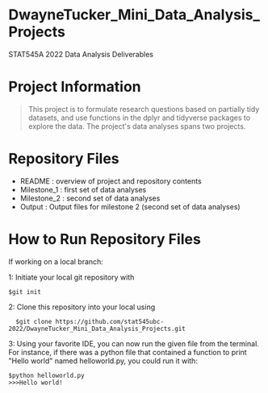 # DwayneTucker_Mini_Data_Analysis_Projects
STAT545A 2022 Data Analysis Deliverables

# Project Information

> This project is to formulate research questions based on partially tidy datasets, and use functions in the dplyr and tidyverse packages to explore the data. The project's data analyses spans two projects. 

# Repository Files
* README : overview of project and repository contents
* Milestone_1 : first set of data analyses 
* Milestone_2 : second set of data analyses
* Output : Output files for milestone 2 (second set of data analyses)


# How to Run Repository Files
If working on a local branch:

1: Initiate your local git repository with
  ```
  $git init
```

2: Clone this repository into your local using
```
  $git clone https://github.com/stat545ubc-2022/DwayneTucker_Mini_Data_Analysis_Projects.git
  ```

3: Using your favorite IDE, you can now run the given file from the terminal. For instance, if there was a python file that contained a function to print "Hello world" named helloworld.py, you could run it with:
  ```
  $python helloworld.py
  >>>Hello world!
  ```
  

